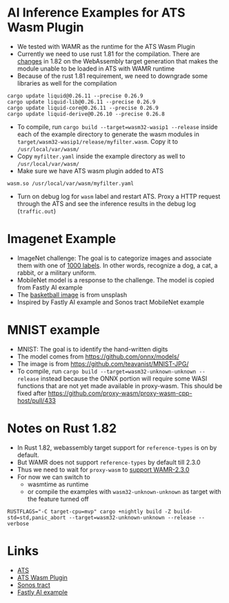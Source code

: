 AI Inference Examples for ATS Wasm Plugin
====
  - We tested with WAMR as the runtime for the ATS Wasm Plugin
  - Currently we need to use rust 1.81 for the compilation. There are [changes](https://releases.rs/docs/1.82.0/) in 1.82 on the WebAssembly target generation that makes the module unable to be loaded in ATS with WAMR runtime
  - Because of the rust 1.81 requirement, we need to downgrade some libraries as well for the compilation
```
cargo update liquid@0.26.11 --precise 0.26.9
cargo update liquid-lib@0.26.11 --precise 0.26.9
cargo update liquid-core@0.26.11 --precise 0.26.9
cargo update liquid-derive@0.26.10 --precise 0.26.8
```
  - To compile, run `cargo build --target=wasm32-wasip1 --release` inside each of the example directory to generate the wasm modules in `target/wasm32-wasip1/release/myfilter.wasm`. Copy it to `/usr/local/var/wasm/`
  - Copy `myfilter.yaml` inside the example directory as well to `/usr/local/var/wasm/`
  - Make sure we have ATS wasm plugin added to ATS
```
wasm.so /usr/local/var/wasm/myfilter.yaml
```
  - Turn on debug log for `wasm` label and restart ATS. Proxy a HTTP request through the ATS and see the inference results in the debug log (`traffic.out`)

Imagenet Example
====
  - ImageNet challenge: The goal is to categorize images and associate them with one of [1000 labels](https://github.com/anishathalye/imagenet-simple-labels/blob/master/imagenet-simple-labels.json). In other words, recognize a dog, a cat, a rabbit, or a military uniform.
  - MobileNet model is a response to the challenge. The model is copied from Fastly AI example
  - The [basketball image](https://unsplash.com/photos/spalding-basketball-in-court-Gl0jBJJTDWs) is from unsplash
  - Inspired by Fastly AI example and Sonos tract MobileNet example

MNIST example
====
  - MNIST: The goal is to identify the hand-written digits
  - The model comes from https://github.com/onnx/models/
  - The image is from https://github.com/teavanist/MNIST-JPG/
  - To compile, run `cargo build --target=wasm32-unknown-unknown --release` instead because the ONNX portion will require some WASI functions that are not yet made available in proxy-wasm. This should be fixed after https://github.com/proxy-wasm/proxy-wasm-cpp-host/pull/433

Notes on Rust 1.82
====
  - In Rust 1.82, webassembly target support for `reference-types` is on by default.
  - But WAMR does not support `reference-types` by default till 2.3.0
  - Thus we need to wait for `proxy-wasm` to [support WAMR-2.3.0](https://github.com/proxy-wasm/proxy-wasm-cpp-host/issues/449)
  - For now we can switch to
    - wasmtime as runtime
    - or compile the examples with `wasm32-unknown-unknown` as target with the feature turned off
```
RUSTFLAGS="-C target-cpu=mvp" cargo +nightly build -Z build-std=std,panic_abort --target=wasm32-unknown-unknown --release --verbose
``` 

Links
====
  - [ATS](https://trafficserver.apache.org)
  - [ATS Wasm Plugin](https://docs.trafficserver.apache.org/en/latest/admin-guide/plugins/wasm.en.html)
  - [Sonos tract](https://github.com/sonos/tract)
  - [Fastly AI example](https://www.fastly.com/documentation/solutions/demos/edgeml/)
